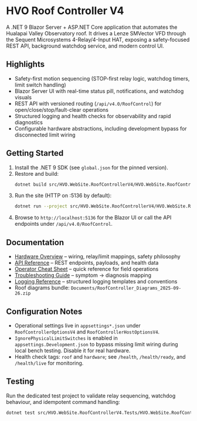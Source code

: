 # HVO Roof Controller V4

A .NET 9 Blazor Server + ASP.NET Core application that automates the Hualapai Valley Observatory roof. It drives a Lenze SMVector VFD through the Sequent Microsystems 4-Relay/4-Input HAT, exposing a safety-focused REST API, background watchdog service, and modern control UI.

## Highlights
- Safety-first motion sequencing (STOP-first relay logic, watchdog timers, limit switch handling)
- Blazor Server UI with real-time status pill, notifications, and watchdog visuals
- REST API with versioned routing (`/api/v4.0/RoofControl`) for open/close/stop/fault-clear operations
- Structured logging and health checks for observability and rapid diagnostics
- Configurable hardware abstractions, including development bypass for disconnected limit wiring

## Getting Started
1. Install the .NET 9 SDK (see `global.json` for the pinned version).
2. Restore and build:
   ```bash
   dotnet build src/HVO.WebSite.RoofControllerV4/HVO.WebSite.RoofControllerV4.csproj
   ```
3. Run the site (HTTP on :5136 by default):
   ```bash
   dotnet run --project src/HVO.WebSite.RoofControllerV4/HVO.WebSite.RoofControllerV4.csproj
   ```
4. Browse to `http://localhost:5136` for the Blazor UI or call the API endpoints under `/api/v4.0/RoofControl`.

## Documentation
- [Hardware Overview](Documents/HARDWARE_OVERVIEW.md) – wiring, relay/limit mappings, safety philosophy
- [API Reference](Documents/API_REFERENCE.md) – REST endpoints, payloads, and health data
- [Operator Cheat Sheet](Documents/OPERATOR_CHEAT_SHEET.md) – quick reference for field operations
- [Troubleshooting Guide](Documents/TROUBLESHOOTING_GUIDE.md) – symptom → diagnosis mapping
- [Logging Reference](Documents/LOGGING_REFERENCE.md) – structured logging templates and conventions
- Roof diagrams bundle: `Documents/RoofController_Diagrams_2025-09-26.zip`

## Configuration Notes
- Operational settings live in `appsettings*.json` under `RoofControllerOptionsV4` and `RoofControllerHostOptionsV4`.
- `IgnorePhysicalLimitSwitches` is enabled in `appsettings.Development.json` to bypass missing limit wiring during local bench testing. Disable it for real hardware.
- Health check tags: `roof` and `hardware`; see `/health`, `/health/ready`, and `/health/live` for monitoring.

## Testing
Run the dedicated test project to validate relay sequencing, watchdog behaviour, and idempotent command handling:
```bash
dotnet test src/HVO.WebSite.RoofControllerV4.Tests/HVO.WebSite.RoofControllerV4.Tests.csproj
```

